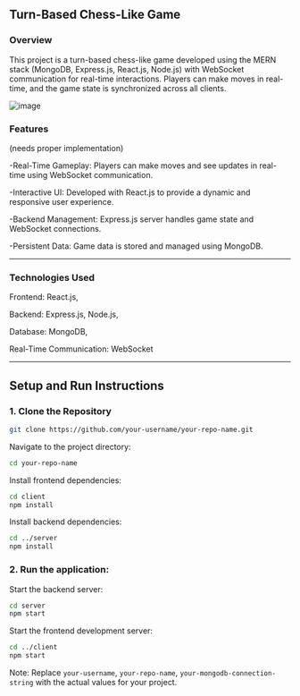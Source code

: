 ## Turn-Based Chess-Like Game
### Overview
This project is a turn-based chess-like game developed using the MERN stack (MongoDB, Express.js, React.js, Node.js) with WebSocket communication for real-time interactions. Players can make moves in real-time, and the game state is synchronized across all clients.

![image](https://github.com/user-attachments/assets/95c66f15-004b-4f07-a9ed-f6f3b683e983)

### Features 
(needs proper implementation)

-Real-Time Gameplay: Players can make moves and see updates in real-time using WebSocket communication.

-Interactive UI: Developed with React.js to provide a dynamic and responsive user experience.

-Backend Management: Express.js server handles game state and WebSocket connections.

-Persistent Data: Game data is stored and managed using MongoDB.

-----------------------------------------------------------------------------------------------------------------------------------------------------------------

### Technologies Used

Frontend: React.js, 

Backend: Express.js, Node.js, 

Database: MongoDB, 

Real-Time Communication: WebSocket

--------------------------------------------------------------------------------------------------------------------------------------------------------------

## Setup and Run Instructions

### 1. Clone the Repository

```bash
git clone https://github.com/your-username/your-repo-name.git
``` 

Navigate to the project directory:

```bash
cd your-repo-name
```

Install frontend dependencies:

```bash
cd client
npm install
```

Install backend dependencies:

```bash
cd ../server
npm install
```

### 2. Run the application:

Start the backend server:

```bash
cd server
npm start
```

Start the frontend development server:

```bash
cd ../client
npm start
```
Note: 
Replace `your-username`, `your-repo-name`, `your-mongodb-connection-string` with the actual values for your project.
